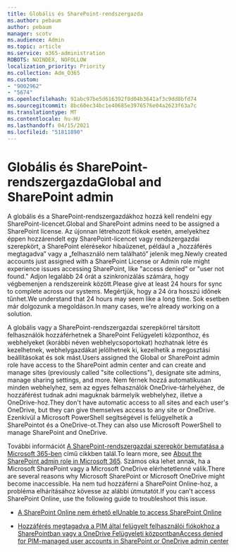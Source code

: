 ```yaml
---
title: Globális és SharePoint-rendszergazda
ms.author: pebaum
author: pebaum
manager: scotv
ms.audience: Admin
ms.topic: article
ms.service: o365-administration
ROBOTS: NOINDEX, NOFOLLOW
localization_priority: Priority
ms.collection: Adm_O365
ms.custom:
- "9002962"
- "5674"
ms.openlocfilehash: 91abc97be5d616392f8d04b3641af3c9dd8bfd74
ms.sourcegitcommit: 8bc60ec34bc1e40685e3976576e04a2623f63a7c
ms.translationtype: MT
ms.contentlocale: hu-HU
ms.lasthandoff: 04/15/2021
ms.locfileid: "51811890"
---
```

# <a name="global-and-sharepoint-admin"></a><span data-ttu-id="f9f5d-102">Globális és SharePoint-rendszergazda</span><span class="sxs-lookup"><span data-stu-id="f9f5d-102">Global and SharePoint admin</span></span>

<span data-ttu-id="f9f5d-103">A globális és a SharePoint-rendszergazdákhoz hozzá kell rendelni egy SharePoint-licencet.</span><span class="sxs-lookup"><span data-stu-id="f9f5d-103">Global and SharePoint admins need to be assigned a SharePoint license.</span></span> <span data-ttu-id="f9f5d-104">Az újonnan létrehozott fiókok esetén, amelyekhez éppen hozzárendelt egy SharePoint-licencet vagy rendszergazdai szerepkört, a SharePoint elérésekor hibaüzenet, például a „hozzáférés megtagadva” vagy a „felhasználó nem található” jelenik meg.</span><span class="sxs-lookup"><span data-stu-id="f9f5d-104">Newly created accounts just assigned with a SharePoint License or Admin role might experience issues accessing SharePoint, like "access denied" or "user not found."</span></span> <span data-ttu-id="f9f5d-105">Adjon legalább 24 órát a szinkronizálás számára, hogy végbemenjen a rendszereink között.</span><span class="sxs-lookup"><span data-stu-id="f9f5d-105">Please give at least 24 hours for sync to complete across our systems.</span></span> <span data-ttu-id="f9f5d-106">Megértjük, hogy a 24 óra hosszú időnek tűnhet.</span><span class="sxs-lookup"><span data-stu-id="f9f5d-106">We understand that 24 hours may seem like a long time.</span></span> <span data-ttu-id="f9f5d-107">Sok esetben már dolgozunk a megoldáson.</span><span class="sxs-lookup"><span data-stu-id="f9f5d-107">In many cases, we're already working on a solution.</span></span>

<span data-ttu-id="f9f5d-108">A globális vagy a SharePoint-rendszergazdai szerepkörrel társított felhasználók hozzáférhetnek a SharePoint Felügyeleti központhoz, és webhelyeket (korábbi néven webhelycsoportokat) hozhatnak létre és kezelhetnek, webhelygazdákat jelölhetnek ki, kezelhetik a megosztási beállításokat és sok mást.</span><span class="sxs-lookup"><span data-stu-id="f9f5d-108">Users assigned the Global or SharePoint admin role have access to the SharePoint admin center and can create and manage sites (previously called "site collections"), designate site admins, manage sharing settings, and more.</span></span> <span data-ttu-id="f9f5d-109">Nem férnek hozzá automatikusan minden webhelyhez, sem az egyes felhasználók OneDrive-tárhelyéhez, de hozzáférést tudnak adni maguknak bármelyik webhelyhez, illetve a OneDrive-hoz.</span><span class="sxs-lookup"><span data-stu-id="f9f5d-109">They don't have automatic access to all sites and each user's OneDrive, but they can give themselves access to any site or OneDrive.</span></span> <span data-ttu-id="f9f5d-110">Ezenkívül a Microsoft PowerShell segítségével is felügyelhetik a SharePointot és a OneDrive-ot.</span><span class="sxs-lookup"><span data-stu-id="f9f5d-110">They can also use Microsoft PowerShell to manage SharePoint and OneDrive.</span></span>

<span data-ttu-id="f9f5d-111">További információt [A SharePoint-rendszergazdai szerepkör bemutatása a Microsoft 365-ben](https://docs.microsoft.com/sharepoint/sharepoint-admin-role) című cikkben talál.</span><span class="sxs-lookup"><span data-stu-id="f9f5d-111">To learn more, see [About the SharePoint admin role in Microsoft 365](https://docs.microsoft.com/sharepoint/sharepoint-admin-role).</span></span>
<span data-ttu-id="f9f5d-112">Számos oka lehet annak, ha a Microsoft SharePoint vagy a Microsoft OneDrive elérhetetlenné válik.</span><span class="sxs-lookup"><span data-stu-id="f9f5d-112">There are several reasons why Microsoft SharePoint or Microsoft OneDrive might become inaccessible.</span></span> <span data-ttu-id="f9f5d-113">Ha nem tud hozzáférni a SharePoint Online-hoz, a probléma elhárításához kövesse az alábbi útmutatót.</span><span class="sxs-lookup"><span data-stu-id="f9f5d-113">If you can't access SharePoint Online, use the following guide to troubleshoot this issue.</span></span>

- [<span data-ttu-id="f9f5d-114">A SharePoint Online nem érhető el</span><span class="sxs-lookup"><span data-stu-id="f9f5d-114">Unable to access SharePoint Online</span></span>](https://docs.microsoft.com/sharepoint/troubleshoot/sharing-and-permissions/sharepoint-online-inaccessible)

- [<span data-ttu-id="f9f5d-115">Hozzáférés megtagadva a PIM által felügyelt felhasználói fiókokhoz a SharePointban vagy a OneDrive Felügyeleti központban</span><span class="sxs-lookup"><span data-stu-id="f9f5d-115">Access denied for PIM-managed user accounts in SharePoint or OneDrive admin center</span></span>](https://docs.microsoft.com/sharepoint/troubleshoot/administration/access-denied-to-pim-user-accounts)